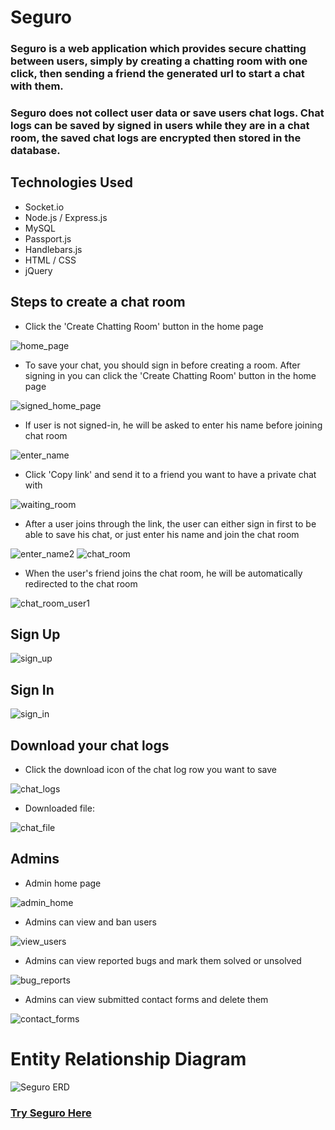 # Seguro  

### Seguro is a web application which provides secure chatting between users, simply by creating a chatting room with one click, then sending a friend the generated url to start a chat with them.

### Seguro does not collect user data or save users chat logs. Chat logs can be saved by signed in users while they are in a chat room, the saved chat logs are encrypted then stored in the database. 

## Technologies Used

- Socket.io
- Node.js / Express.js
- MySQL
- Passport.js
- Handlebars.js
- HTML / CSS
- jQuery

## Steps to create a chat room

- Click the 'Create Chatting Room' button in the home page

![home_page](https://user-images.githubusercontent.com/78507737/143783022-fffdc320-1e65-4ebb-b9e7-bcdee8a89ef0.JPG)



- To save your chat, you should sign in before creating a room. After signing in you can click the 'Create Chatting Room' button in the home page

![signed_home_page](https://user-images.githubusercontent.com/78507737/143783014-02ae80d7-fe83-440f-aa88-de5c533875e2.JPG)



- If user is not signed-in, he will be asked to enter his name before joining chat room

![enter_name](https://user-images.githubusercontent.com/78507737/143783026-c9d981e5-b779-49a2-80c6-56d0bb9e085a.JPG)



- Click 'Copy link' and send it to a friend you want to have a private chat with

![waiting_room](https://user-images.githubusercontent.com/78507737/143783007-d1b06c26-187e-4fd4-9343-b0a903644716.JPG)



- After a user joins through the link, the user can either sign in first to be able to save his chat, or just enter his name and join the chat room

![enter_name2](https://user-images.githubusercontent.com/78507737/143783410-ce195609-6481-4a35-9b28-efd82bb26271.JPG)
![chat_room](https://user-images.githubusercontent.com/78507737/143783039-227ef577-e951-404b-9e2f-45b0127fb2e7.JPG)



- When the user's friend joins the chat room, he will be automatically redirected to the chat room

![chat_room_user1](https://user-images.githubusercontent.com/78507737/143783037-aec82dfa-7fb2-4293-8b6e-61b84f482f1a.JPG)



## Sign Up

![sign_up](https://user-images.githubusercontent.com/78507737/143783017-e1e852c3-1df9-4701-8c17-a7c90ed85da9.JPG)



## Sign In

![sign_in](https://user-images.githubusercontent.com/78507737/143783021-f82f196e-6e88-4b3f-b053-847ebd92b62a.JPG)


## Download your chat logs

- Click the download icon of the chat log row you want to save

![chat_logs](https://user-images.githubusercontent.com/78507737/143782990-6ddb23bc-9c69-43a8-ab70-3fb8506f2d9b.JPG)



- Downloaded file:
 
![chat_file](https://user-images.githubusercontent.com/78507737/135314457-6d190b77-8dab-4949-90a8-69b7ac9c8920.PNG)



## Admins

- Admin home page

![admin_home](https://user-images.githubusercontent.com/78507737/143782996-43570cfa-b951-4d45-baa9-7c7e5591cbdc.JPG)



- Admins can view and ban users

![view_users](https://user-images.githubusercontent.com/78507737/143783011-df99642b-b35c-49af-ac75-0f61f1f6a527.JPG)



- Admins can view reported bugs and mark them solved or unsolved

![bug_reports](https://user-images.githubusercontent.com/78507737/143782998-dd61ec71-8ae7-4dd7-a590-ab06f70fd317.JPG)



- Admins can view submitted contact forms and delete them

![contact_forms](https://user-images.githubusercontent.com/78507737/143783006-36d9e6be-54c5-43c8-8ee6-c78e50714150.JPG)



# Entity Relationship Diagram

![Seguro ERD](https://user-images.githubusercontent.com/78507737/135308758-73808db1-5b1a-4004-b536-eb2eb1e6435c.png)



### [Try Seguro Here](https://seguroo.herokuapp.com/)
